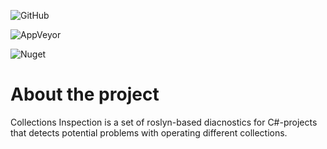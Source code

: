 ![GitHub](https://img.shields.io/github/license/Backs/CollectionsInspection)

![AppVeyor](https://img.shields.io/appveyor/build/Backs/collectionsinspection)

![Nuget](https://img.shields.io/nuget/v/CollectionsDiagnostic)

# About the project

Collections Inspection is a set of roslyn-based diacnostics for C#-projects that detects potential problems with operating different collections.